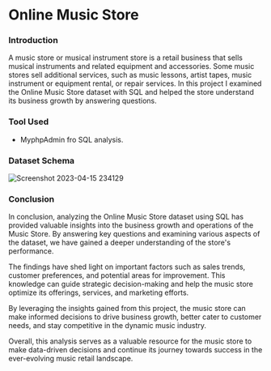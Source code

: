 # Online Music Store

### Introduction 

A music store or musical instrument store is a retail business that sells musical instruments and related equipment and accessories. Some music stores sell additional services, such as music lessons, artist tapes, music instrument or equipment rental, or repair services. 
In this project I examined the Online Music Store dataset with SQL and helped the store understand its business growth by answering questions.

### Tool Used

* MyphpAdmin fro SQL analysis.

### Dataset Schema

![Screenshot 2023-04-15 234129](https://user-images.githubusercontent.com/84131752/232246306-422c2387-b17c-40dd-be4e-bffab78472ff.png)

### Conclusion

In conclusion, analyzing the Online Music Store dataset using SQL has provided valuable insights into the business growth and operations of the Music Store. By answering key questions and examining various aspects of the dataset, we have gained a deeper understanding of the store's performance.

The findings have shed light on important factors such as sales trends, customer preferences, and potential areas for improvement. This knowledge can guide strategic decision-making and help the music store optimize its offerings, services, and marketing efforts.

By leveraging the insights gained from this project, the music store can make informed decisions to drive business growth, better cater to customer needs, and stay competitive in the dynamic music industry.

Overall, this analysis serves as a valuable resource for the music store to make data-driven decisions and continue its journey towards success in the ever-evolving music retail landscape.
